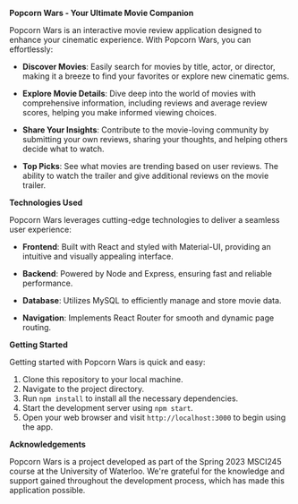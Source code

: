**Popcorn Wars - Your Ultimate Movie Companion**

Popcorn Wars is an interactive movie review application designed to enhance your cinematic experience. With Popcorn Wars, you can effortlessly:

- **Discover Movies**: Easily search for movies by title, actor, or director, making it a breeze to find your favorites or explore new cinematic gems.

- **Explore Movie Details**: Dive deep into the world of movies with comprehensive information, including reviews and average review scores, helping you make informed viewing choices.

- **Share Your Insights**: Contribute to the movie-loving community by submitting your own reviews, sharing your thoughts, and helping others decide what to watch.

- **Top Picks**: See what movies are trending based on user reviews. The ability to watch the trailer and give additional reviews on the movie trailer.

**Technologies Used**

Popcorn Wars leverages cutting-edge technologies to deliver a seamless user experience:

- **Frontend**: Built with React and styled with Material-UI, providing an intuitive and visually appealing interface.

- **Backend**: Powered by Node and Express, ensuring fast and reliable performance.

- **Database**: Utilizes MySQL to efficiently manage and store movie data.

- **Navigation**: Implements React Router for smooth and dynamic page routing.

**Getting Started**

Getting started with Popcorn Wars is quick and easy:

1. Clone this repository to your local machine.
2. Navigate to the project directory.
3. Run `npm install` to install all the necessary dependencies.
4. Start the development server using `npm start`.
5. Open your web browser and visit `http://localhost:3000` to begin using the app.

**Acknowledgements**

Popcorn Wars is a project developed as part of the Spring 2023 MSCI245 course at the University of Waterloo. We're grateful for the knowledge and support gained throughout the development process, which has made this application possible.




